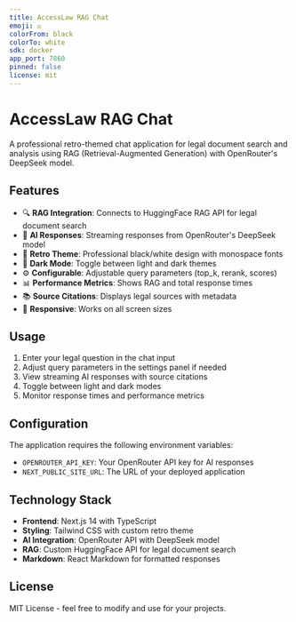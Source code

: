 ```yaml
---
title: AccessLaw RAG Chat
emoji: ⚖️
colorFrom: black
colorTo: white
sdk: docker
app_port: 7860
pinned: false
license: mit
---
```


# AccessLaw RAG Chat

A professional retro-themed chat application for legal document search and analysis using RAG (Retrieval-Augmented Generation) with OpenRouter's DeepSeek model.

## Features

- 🔍 **RAG Integration**: Connects to HuggingFace RAG API for legal document search
- 🤖 **AI Responses**: Streaming responses from OpenRouter's DeepSeek model
- 🎨 **Retro Theme**: Professional black/white design with monospace fonts
- 🌙 **Dark Mode**: Toggle between light and dark themes
- ⚙️ **Configurable**: Adjustable query parameters (top_k, rerank, scores)
- 📊 **Performance Metrics**: Shows RAG and total response times
- 📚 **Source Citations**: Displays legal sources with metadata
- 📱 **Responsive**: Works on all screen sizes

## Usage

1. Enter your legal question in the chat input
2. Adjust query parameters in the settings panel if needed
3. View streaming AI responses with source citations
4. Toggle between light and dark modes
5. Monitor response times and performance metrics

## Configuration

The application requires the following environment variables:
- `OPENROUTER_API_KEY`: Your OpenRouter API key for AI responses
- `NEXT_PUBLIC_SITE_URL`: The URL of your deployed application

## Technology Stack

- **Frontend**: Next.js 14 with TypeScript
- **Styling**: Tailwind CSS with custom retro theme
- **AI Integration**: OpenRouter API with DeepSeek model
- **RAG**: Custom HuggingFace API for legal document search
- **Markdown**: React Markdown for formatted responses

## License

MIT License - feel free to modify and use for your projects.
